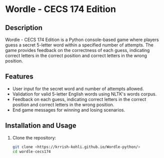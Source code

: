 # Wordle - CECS 174 Edition

## Description
Wordle - CECS 174 Edition is a Python console-based game where players guess a secret 5-letter word within a specified number of attempts. The game provides feedback on the correctness of each guess, indicating correct letters in the correct position and correct letters in the wrong position.

## Features
- User input for the secret word and number of attempts allowed.
- Validation for valid 5-letter English words using NLTK's words corpus.
- Feedback on each guess, indicating correct letters in the correct position and correct letters in the wrong position.
- End game messages for winning and losing scenarios.

## Installation and Usage
1. Clone the repository:
   ```bash
   git clone <https://krrish-kohli.github.io/Wordle-python/>
   cd wordle-cecs174

